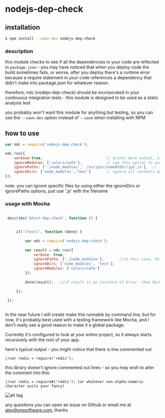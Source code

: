 
# nodejs-dep-check


## installation

```bash
$ npm install --save-dev nodejs-dep-check
```

### description

this module checks to see if all the dependencies in your code are reflected in ```package.json``` - you may have noticed that when you deploy code the build sometimes fails, or worse, after you deploy there's a runtime error because a require statement in your code references a dependency that didn't make into package.json for whatever reason.

therefore, ndc (nodejs-dep-check) should be incorporated in your continuous integration tests - this module is designed to be used as a static analysis test

you probably won't want this module for anything but testing, so you can use the ```--save-dev``` option instead of ```--save``` when
installing with NPM


## how to use

```js
var ndc = require('nodejs-dep-check');

ndc.run({
    verbose:true,                             // prints more output, true is default, set this to false for less output at command line
    ignoreModules: ['colors/safe'],           // use this option to override the errors for a particular module, e.g. colors/safe is something this module doesn't currently handle
    ignorePaths: ['./node_modules','./scripts/someOldScript.js'],  // ignore specific paths, *not all* directories with this name, just the exact path you specify which is relative to the root of your node.js project
    ignoreDirs: ['node_modules','test']       // ignore all contents and subcontents in *any* dir called "node_modules" or "test" or whatever
});
```

note: you can ignore specific files by using either the ignoreDirs or ignorePaths options, just use '.js' with the filename


### usage with Mocha

```js

 describe('@test-dep-check', function () {

 
     it('[test]', function (done) {
 
         var ndc = require('nodejs-dep-check');
 
         var result = ndc.run({
             verbose: true,
             ignorePaths: ['./node_modules'],       //in this case, this is redundant, because having node_modules in ignoreDirs has us covered
             ignoreDirs: ['node_modules', 'test'],
             ignoreModules: ['colors/safe']
         });
         
         done(result);   //if result is an instance of Error, then Mocha will handle the test case for you
 
     });
 
 });
 
```

In the near future I will create make this runnable by command line, but for now, it's probably best used with a testing framework like Mocha, and I don't really see a good reason to make it a global package.

Currently it's configured to look at your entire project, so it always starts recursively with the root of your app.

here's typical output - you might notice that there is line commented out

```
//var redis = require('redis');
```

this library doesn't ignore commented out lines - so you may wish to alter the comment into this:

```
//var redis = require#('redis'); (or whatever non-alpha-numeric character suits your fancy)
```

![alt tag](https://photos-1.dropbox.com/t/2/AAD3Pq7vaLPv3N1ZnrWzbDA5_Jb407aQTZKg7HFS8yn96w/12/76740618/png/32x32/1/1445979600/0/2/Screenshot%202015-10-27%2012.48.08.png/CIrwyyQgASACIAMgBSAHKAEoBw/_Kmbg4Gfzqx3qdKgJadBRw4DvTVhsYHwV1NxUhL4j3Y?size=1280x960&size_mode=2)

any questions you can open an issue on Github or email me at alex@oresoftware.com, thanks
